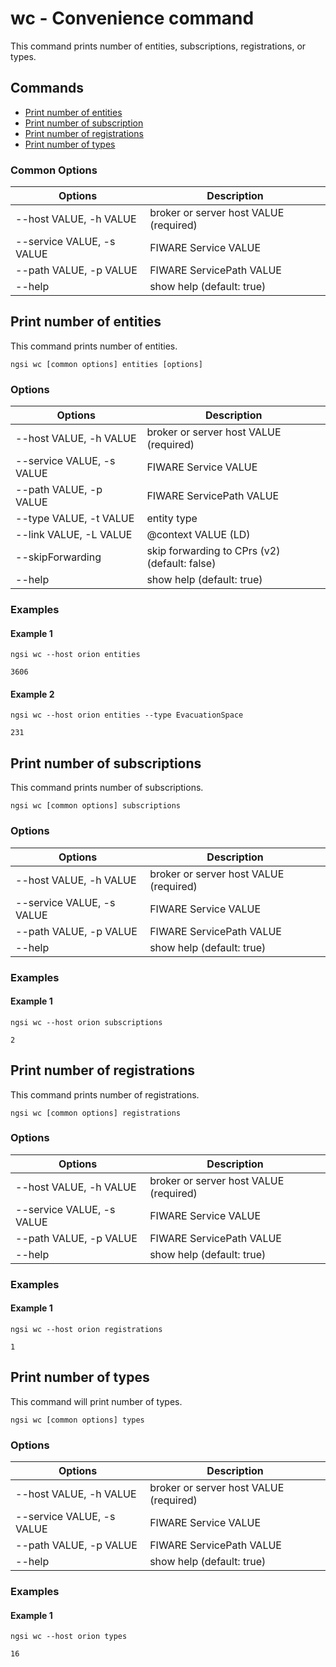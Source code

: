 # wc - Convenience command

This command prints number of entities, subscriptions, registrations, or types.

## Commands

-   [Print number of entities](#print-number-of-entities)
-   [Print number of subscription](#print-number-of-subscriptions)
-   [Print number of registrations](#print-number-of-registrations)
-   [Print number of types](#print-number-of-types)

### Common Options

| Options                   | Description                            |
| ------------------------- | -------------------------------------- |
| --host VALUE, -h VALUE    | broker or server host VALUE (required) |
| --service VALUE, -s VALUE | FIWARE Service VALUE                   |
| --path VALUE, -p VALUE    | FIWARE ServicePath VALUE               |
| --help                    | show help (default: true)              |

<a name="print-number-of-entities"></a>

## Print number of entities

This command prints number of entities.

```console
ngsi wc [common options] entities [options]
```

### Options

| Options                   | Description                                   |
| ------------------------- | --------------------------------------------- |
| --host VALUE, -h VALUE    | broker or server host VALUE (required)        |
| --service VALUE, -s VALUE | FIWARE Service VALUE                          |
| --path VALUE, -p VALUE    | FIWARE ServicePath VALUE                      |
| --type VALUE, -t VALUE    | entity type                                   |
| --link VALUE, -L VALUE    | @context VALUE (LD)                           |
| --skipForwarding          | skip forwarding to CPrs (v2) (default: false) |
| --help                    | show help (default: true)                     |

### Examples

#### Example 1

```console
ngsi wc --host orion entities
```

```text
3606
```

#### Example 2

```console
ngsi wc --host orion entities --type EvacuationSpace
```

```text
231
```

<a name="print-number-of-subscriptions"></a>

## Print number of subscriptions

This command prints number of subscriptions.

```console
ngsi wc [common options] subscriptions
```

### Options

| Options                   | Description                            |
| ------------------------- | -------------------------------------- |
| --host VALUE, -h VALUE    | broker or server host VALUE (required) |
| --service VALUE, -s VALUE | FIWARE Service VALUE                   |
| --path VALUE, -p VALUE    | FIWARE ServicePath VALUE               |
| --help                    | show help (default: true)              |

### Examples

#### Example 1

```console
ngsi wc --host orion subscriptions
```

```text
2
```

<a name="print-number-of-registrations"></a>

## Print number of registrations

This command prints number of registrations.

```console
ngsi wc [common options] registrations
```

### Options

| Options                   | Description                            |
| ------------------------- | -------------------------------------- |
| --host VALUE, -h VALUE    | broker or server host VALUE (required) |
| --service VALUE, -s VALUE | FIWARE Service VALUE                   |
| --path VALUE, -p VALUE    | FIWARE ServicePath VALUE               |
| --help                    | show help (default: true)              |

### Examples

#### Example 1

```console
ngsi wc --host orion registrations
```

```text
1
```

<a name="print-number-of-types"></a>

## Print number of types

This command will print number of types.

```console
ngsi wc [common options] types
```

### Options

| Options                   | Description                            |
| ------------------------- | -------------------------------------- |
| --host VALUE, -h VALUE    | broker or server host VALUE (required) |
| --service VALUE, -s VALUE | FIWARE Service VALUE                   |
| --path VALUE, -p VALUE    | FIWARE ServicePath VALUE               |
| --help                    | show help (default: true)              |

### Examples

#### Example 1

```console
ngsi wc --host orion types
```

```text
16
```
